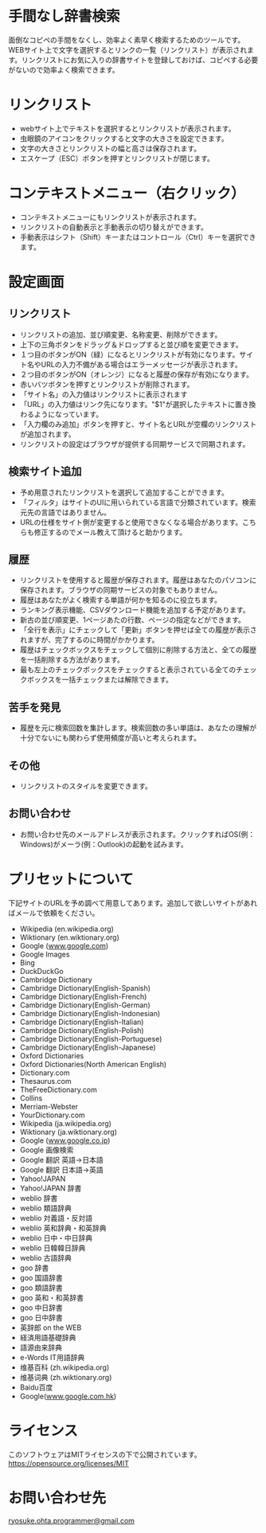 # 手間なし辞書検索
面倒なコピペの手間をなくし、効率よく素早く検索するためのツールです。
WEBサイト上で文字を選択するとリンクの一覧（リンクリスト）が表示されます。リンクリストにお気に入りの辞書サイトを登録しておけば、コピペする必要がないので効率よく検索できます。

# リンクリスト
* webサイト上でテキストを選択するとリンクリストが表示されます。
* 虫眼鏡のアイコンをクリックすると文字の大きさを設定できます。
* 文字の大きさとリンクリストの幅と高さは保存されます。
* エスケープ（ESC）ボタンを押すとリンクリストが閉じます。

# コンテキストメニュー（右クリック）
* コンテキストメニューにもリンクリストが表示されます。
* リンクリストの自動表示と手動表示の切り替えができます。
* 手動表示はシフト（Shift）キーまたはコントロール（Ctrl）キーを選択できます。

# 設定画面

## リンクリスト
* リンクリストの追加、並び順変更、名称変更、削除ができます。
* 上下の三角ボタンをドラッグ＆ドロップすると並び順を変更できます。
* １つ目のボタンがON（緑）になるとリンクリストが有効になります。サイト名やURLの入力不備がある場合はエラーメッセージが表示されます。
* ２つ目のボタンがON（オレンジ）になると履歴の保存が有効になります。
* 赤いバツボタンを押すとリンクリストが削除されます。
* 「サイト名」の入力値はリンクリストに表示されます
* 「URL」の入力値はリンク先になります。"$1"が選択したテキストに置き換わるようになっています。
* 「入力欄のみ追加」ボタンを押すと、サイト名とURLが空欄のリンクリストが追加されます。
* リンクリストの設定はブラウザが提供する同期サービスで同期されます。

## 検索サイト追加
* 予め用意されたリンクリストを選択して追加することができます。
* 「フィルタ」はサイトのUIに用いられている言語で分類されています。検索元先の言語ではありません。
* URLの仕様をサイト側が変更すると使用できなくなる場合があります。こちらも修正するのでメール教えて頂けると助かります。

## 履歴
* リンクリストを使用すると履歴が保存されます。履歴はあなたのパソコンに保存されます。ブラウザの同期サービスの対象でもありません。
* 履歴はあなたがよく検索する単語が何かを知るのに役立ちます。
* ランキング表示機能、CSVダウンロード機能を追加する予定があります。
* 新古の並び順変更、1ページあたの行数、ページの指定などができます。
* 「全行を表示」にチェックして「更新」ボタンを押せば全ての履歴が表示されますが、完了するのに時間がかかります。
* 履歴はチェックボックスをチェックして個別に削除する方法と、全ての履歴を一括削除する方法があります。
* 最も左上のチェックボックスをチェックすると表示されている全てのチェックボックスを一括チェックまたは解除できます。

## 苦手を発見
* 履歴を元に検索回数を集計します。検索回数の多い単語は、あなたの理解が十分でないにも関わらず使用頻度が高いと考えられます。

## その他
* リンクリストのスタイルを変更できます。

## お問い合わせ
* お問い合わせ先のメールアドレスが表示されます。クリックすればOS(例：Windows)がメーラ(例：Outlook)の起動を試みます。

# プリセットについて

下記サイトのURLを予め調べて用意してあります。追加して欲しいサイトがあればメールで依頼をください。

* Wikipedia (en.wikipedia.org)
* Wiktionary (en.wiktionary.org)
* Google (www.google.com)
* Google Images
* Bing
* DuckDuckGo
* Cambridge Dictionary
* Cambridge Dictionary(English-Spanish)
* Cambridge Dictionary(English-French)
* Cambridge Dictionary(English-German)
* Cambridge Dictionary(English-Indonesian)
* Cambridge Dictionary(English-Italian)
* Cambridge Dictionary(English-Polish)
* Cambridge Dictionary(English-Portuguese)
* Cambridge Dictionary(English-Japanese)
* Oxford Dictionaries
* Oxford Dictionaries(North American English)
* Dictionary.com
* Thesaurus.com
* TheFreeDictionary.com
* Collins
* Merriam-Webster
* YourDictionary.com
* Wikipedia (ja.wikipedia.org)
* Wiktionary (ja.wiktionary.org)
* Google (www.google.co.jp)
* Google 画像検索
* Google 翻訳 英語→日本語
* Google 翻訳 日本語→英語
* Yahoo!JAPAN
* Yahoo!JAPAN 辞書
* weblio 辞書
* weblio 類語辞典
* weblio 対義語・反対語
* weblio 英和辞典・和英辞典
* weblio 日中・中日辞典
* weblio 日韓韓日辞典
* weblio 古語辞典
* goo 辞書
* goo 国語辞書
* goo 類語辞書
* goo 英和・和英辞書
* goo 中日辞書
* goo 日中辞書
* 英辞郎 on the WEB
* 経済用語基礎辞典
* 語源由来辞典
* e-Words IT用語辞典
* 维基百科 (zh.wikipedia.org)
* 维基词典 (zh.wiktionary.org)
* Baidu百度
* Google(www.google.com.hk)

# ライセンス

このソフトウェアはMITライセンスの下で公開されています。
https://opensource.org/licenses/MIT

# お問い合わせ先

ryosuke.ohta.programmer@gmail.com
